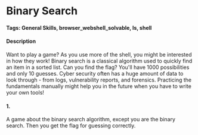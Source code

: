 # Binary Search

#### Tags: General Skills, browser_webshell_solvable, ls, shell

#### Description
Want to play a game? As you use more of the shell, you might be interested in how they work! Binary search is a classical algorithm used to quickly find an item in a sorted list. Can you find the flag? You'll have 1000 possibilities and only 10 guesses. Cyber security often has a huge amount of data to look through - from logs, vulnerability reports, and forensics. Practicing the fundamentals manually might help you in the future when you have to write your own tools!

#### 1. 
A game about the binary search algorithm, except you are the binary search. Then you get the flag for guessing correctly.